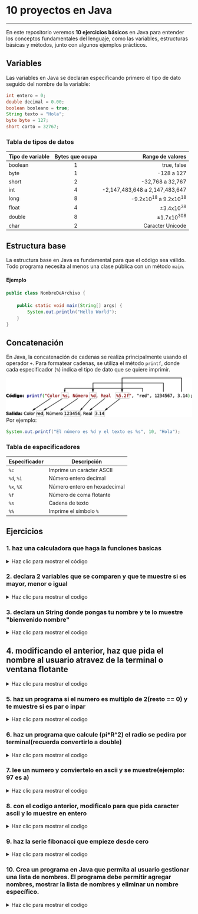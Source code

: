 # 10 proyectos en Java

---

En este repositorio veremos **10 ejercicios básicos** en Java para entender los conceptos fundamentales del lenguaje, como las variables, estructuras básicas y métodos, junto con algunos ejemplos prácticos.

## Variables

Las variables en Java se declaran especificando primero el tipo de dato seguido del nombre de la variable:

```java
int entero = 0;
double decimal = 0.00;
boolean booleano = true;
String texto = "Hola";
byte byte = 127;
short corto = 32767;
```

### Tabla de tipos de datos

| Tipo de variable | Bytes que ocupa | Rango de valores |
| :--------------- | :-------------: | ----------------: |
| boolean          | 1               | true, false       |
| byte             | 1               | -128 a 127        |
| short            | 2               | -32,768 a 32,767  |
| int              | 4               | -2,147,483,648 a 2,147,483,647 |
| long             | 8               | -9.2x10<sup>18</sup> a 9.2x10<sup>18</sup> |
| float            | 4               | ±3.4x10<sup>38</sup> |
| double           | 8               | ±1.7x10<sup>308</sup> |
| char             | 2               | Caracter Unicode |

## Estructura base

La estructura base en Java es fundamental para que el código sea válido. Todo programa necesita al menos una clase pública con un método `main`.

#### Ejemplo

```java
public class NombreDeArchivo {

    public static void main(String[] args) {
        System.out.println("Hello World");
    }
}
```

## Concatenación

En Java, la concatenación de cadenas se realiza principalmente usando el operador `+`. Para formatear cadenas, se utiliza el método `printf`, donde cada especificador (`%`) indica el tipo de dato que se quiere imprimir.

<div style="display: flex; background: white; justify-content: center; align-items: center; width: 100%;">
    <img src="img/example.png" style="max-width: 100%; height: auto;" alt="Image">
</div>
Por ejemplo:

```java
System.out.printf("El número es %d y el texto es %s", 10, "Hola");
```

### Tabla de especificadores

| Especificador | Descripción |
| ------------- | ----------- |
| `%c`          | Imprime un carácter ASCII |
| `%d`, `%i`    | Número entero decimal |
| `%x`, `%X`    | Número entero en hexadecimal |
| `%f`          | Número de coma flotante |
| `%s`          | Cadena de texto |
| `%%`          | Imprime el símbolo `%` |

## Ejercicios

### 1. haz una calculadora que haga la funciones basicas

<details>
<summary>Haz clic para mostrar el código</summary>

```java
package programas;
import java.util.Scanner;
import javax.swing.JOptionPane;
public class calculadora {

    
    public static void main(String[] args) {
        //con Scanner se puede leer datos del teclado
        Scanner sc = new Scanner(System.in);
        int num1, num2;
        System.out.println("Introduce el primer número: ");
        num1 = sc.nextInt();
        System.out.println("Introduce el segundo número: ");
        num2 = sc.nextInt();
        
        System.out.printf("la suma es: %d", num1 + num2);
        System.out.printf("la resta es: %d", num1 - num2);
        System.out.printf("la multiplicación es: %.2f", num1 * num2);
        System.out.printf("la división es: %.2f", num1 / num2); 

        // con JOptionPane se puede mostrar mensajes en una ventana
        int num3 = Integer.parseInt(JOptionPane.showInputDialog("Introduce el primer número: "));
        int num4 = Integer.parseInt(JOptionPane.showInputDialog("Introduce el segundo número: "));
        JOptionPane.showMessageDialog(null, "la suma es: " + (num3 + num4));
        JOptionPane.showMessageDialog(null, "la resta es: " + (num3 - num4));
        JOptionPane.showMessageDialog(null, "la multiplicación es: " + (num3 * num4));
        JOptionPane.showMessageDialog(null, "la división es: " + (num3 / num4));
    }
}
```
</details>
    
    
### 2. declara 2 variables que se comparen y que te muestre si es mayor, menor o igual

<details>
<summary>Haz clic para mostrar el codigo</summary>

```java
package programas;

public class comparaciones {
    public static void main(String[] args) {
        int num1 = 5;
        int num2 =3;

        if(num1 >= num2){
            if(num1 == num2){
                System.out.println("num1 es igual a num2");
            }else{
                System.out.println("num1 es mayor que num2");
            }
        }else{
            System.out.println("num1 es menor que num2");
        }
    }
}
```
</details>
    
### 3. declara un String donde pongas tu nombre y te lo muestre "bienvenido nombre"
<details>
<summary>Haz clic para mostrar el codigo</summary>

```java
package programas;

public class nombre {
    public static void main(String[] args) {
        String nombre = "Juan";

        System.out.printf("bienvendio %s", nombre);
    }
}
```
</details>
    
## 4. modificando el anterior, haz que pida el nombre al usuario atravez de la terminal o ventana flotante

<details>
<summary>Haz clic para mostrar el codigo</summary>

```java
package programas;
import java.util.Scanner;
import javax.swing.JOptionPane;

public class nombreModificado {

    public static void main(String[] args) {
        //con Scanner se puede leer datos del teclado
        Scanner sc = new Scanner(System.in);
        System.out.println("ingresa el nombre: ");
        String nombre = sc.next();

        System.out.printf("bienvendio %s", nombre);
        // con JOptionPane se puede mostrar mensajes en una ventana
        String nombre2 = JOptionPane.showInputDialog("ingresa el nombre: ");
        JOptionPane.showMessageDialog(null, "bienvendio " + nombre2);
    }
}
```
</details>
    
### 5. haz un programa si el numero es multiplo de 2(resto == 0) y te muestre si es par o inpar
<details>
<summary>Haz clic para mostrar el codigo</summary>

```java
package programas;
import java.util.Scanner;
public class divideEntre2 {
    public static void main(String[] args) {
        Scanner sc = new Scanner(System.in);
        System.out.println("Introduce un número: ");
        int num1 = sc.nextInt();
        if(num1 % 2 == 0){
            System.out.println("El número es par");
        }else{
            System.out.println("El número es impar");
        }
    }
}

```
</details>
    
### 6. haz un programa que calcule (pi*R^2) el radio se pedira por terminal(recuerda convertirlo a double)

<details>
<summary>Haz clic para mostrar el codigo</summary>

```java
package programas;
import java.util.Scanner;
public class circulo {
    public static void main(String[] args) {
        Scanner sc = new Scanner(System.in);
        System.out.println("Introduce el radio del círculo: ");
        double radio = sc.nextDouble();

        double area = Math.PI * Math.pow(radio, 2);

        System.out.printf("El área del círculo es: %.2f", area);
    }
}

```
</details>
    
### 7. lee un numero y conviertelo en ascii y se muestre(ejemplo: 97 es a)
<details>
<summary>Haz clic para mostrar el codigo</summary>

```java
package programas;
import java.util.Scanner;
import javax.swing.JOptionPane;
public class ascii {
    public static void main(String[] args) {
        //la conversion en scanner
        Scanner sc = new Scanner(System.in);
        System.out.println("Introduce un caracter: ");
        int caracter = sc.nextInt();

        char caracterChar = (char) caracter;
        System.out.printf("El caracter es: %c", caracterChar);
        
        //la conversion en JOptionPane
        int caracter2 = Integer.parseInt(JOptionPane.showInputDialog("Introduce un caracter: "));
        char caracterChar2 = (char) caracter2;
        JOptionPane.showMessageDialog(null, "El caracter es: " + caracterChar2);

    }
}
```
</details>
    
### 8. con el codigo anterior, modificalo para que pida caracter ascii y lo muestre en entero
<details>
<summary>Haz clic para mostrar el codigo</summary>

```java
package programas;
import java.util.Scanner;
import javax.swing.JOptionPane;
public class asciiChar {
    public static void main(String[] args) {
        //la conversion en scanner
        Scanner sc = new Scanner(System.in);
        System.out.println("Introduce un caracter: ");
        char caracter = sc.next().charAt(0);
        int ascii = (int) caracter;
        System.out.printf("El valor ASCII de %c es %d", caracter, ascii);

        //la conversion en JOptionPane
        char caracter2 = JOptionPane.showInputDialog("Introduce un caracter: ").charAt(0);
        int ascii2 = (int) caracter2;
        JOptionPane.showMessageDialog(null, "El valor ASCII de " + caracter2 + " es " + ascii2);
    }
}

```
</details>
    
### 9. haz la serie fibonacci que empieze desde cero
<details>
<summary>Haz clic para mostrar el codigo</summary>

```java
package programas;
import java.util.Scanner;
public class fibonacci {
    public static void main(String[] args) {
        Scanner sc = new Scanner(System.in);
        System.out.println("Introduce el número de elementos a mostrar de la serie de Fibonacci: ");
        int n = sc.nextInt();
        int a = 0;
        int b = 1;

        for(int i = 1; i <= n; i++){
            System.out.print(a + " ");
            int c = a + b;
            
            a = b;
            b = c;
        }
    }
}

```
</details>
    
### 10. Crea un programa en Java que permita al usuario gestionar una lista de nombres. El programa debe permitir agregar nombres, mostrar la lista de nombres y eliminar un nombre específico.
<details>
<summary>Haz clic para mostrar el codigo</summary>

```java
package programas;

import java.util.ArrayList;
import java.util.Scanner;

public class ListaDeNombres {
    public static void main(String[] args) {
        // Crear una lista para almacenar los nombres
        ArrayList<String> nombres = new ArrayList<>();
        Scanner scanner = new Scanner(System.in);
        int opcion;

        do {
            // Mostrar el menú
            System.out.println("\n--- Menú ---");
            System.out.println("1. Agregar un nombre");
            System.out.println("2. Mostrar la lista de nombres");
            System.out.println("3. Eliminar un nombre");
            System.out.println("4. Salir");
            System.out.print("Elige una opción: ");
            opcion = scanner.nextInt();
            scanner.nextLine(); // Limpiar el buffer

            switch (opcion) {
                case 1:
                    // Agregar un nombre
                    System.out.print("Ingresa un nombre: ");
                    String nombre = scanner.nextLine();
                    nombres.add(nombre);
                    System.out.println("Nombre agregado.");
                    break;
                case 2:
                    // Mostrar la lista de nombres
                    System.out.println("\nLista de nombres:");
                    for (int i = 0; i < nombres.size(); i++) {
                        System.out.println((i + 1) + ". " + nombres.get(i));
                    }
                    break;
                case 3:
                    // Eliminar un nombre
                    System.out.println("\nLista de nombres:");
                    for (int i = 0; i < nombres.size(); i++) {
                        System.out.println((i + 1) + ". " + nombres.get(i));
                    }
                    System.out.print("Ingresa el número del nombre a eliminar: ");
                    int indice = scanner.nextInt();
                    if (indice > 0 && indice <= nombres.size()) {
                        nombres.remove(indice - 1);
                        System.out.println("Nombre eliminado.");
                    } else {
                        System.out.println("Número inválido.");
                    }
                    break;
                case 4:
                    // Salir
                    System.out.println("Saliendo del programa.");
                    break;
                default:
                    System.out.println("Opción inválida.");
            }
        } while (opcion != 4);

        scanner.close();
    }
}

```
</details>